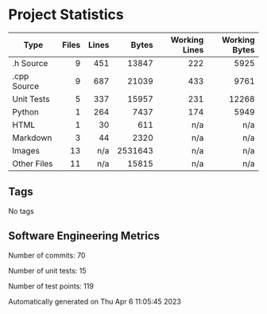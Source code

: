 Project Statistics
==================

| Type | Files | Lines | Bytes | Working Lines | Working Bytes |
|------|------:|------:|------:|--------------:|--------------:|
|.h Source|9|451|13847|222|5925|
|.cpp Source|9|687|21039|433|9761|
|Unit Tests|5|337|15957|231|12268|
|Python|1|264|7437|174|5949|
|HTML|1|30|611|n/a|n/a|
|Markdown|3|44|2320|n/a|n/a|
|Images|13|n/a|2531643|n/a|n/a|
|Other  Files|11|n/a|15815|n/a|n/a|

## Tags
No tags

## Software Engineering Metrics

Number of commits:  70

Number of unit tests:  15

Number of test points:  119

Automatically generated on Thu Apr  6 11:05:45 2023
